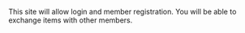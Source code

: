 This site will allow login and member registration. 
You will be able to exchange items with other members.
